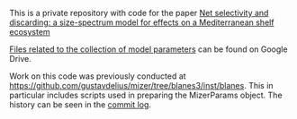 This is a private repository with code for the paper
[Net selectivity and discarding:  a size-spectrum model for effects on a Mediterranean shelf ecosystem](https://www.overleaf.com/project/5bc776493743d141063d0c9f)

[Files related to the collection of model parameters](https://drive.google.com/drive/folders/1rHvx-tqEDAebSoCbETw03QQ0ffxJZuTS?usp=sharing) can be found on 
Google Drive. 

Work on this code was previously conducted at https://github.com/gustavdelius/mizer/tree/blanes3/inst/blanes.
This in particular includes scripts used in preparing the MizerParams object. The history
can be seen in the [commit log](https://github.com/gustavdelius/mizer/commits/blanes3/inst/blanes).

